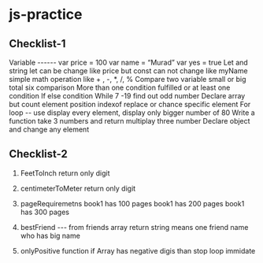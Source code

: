 # js-practice

## Checklist-1

Variable ------ var price = 100 var name = “Murad” var yes = true
Let and string let can be change like price but const can not change like myName
simple math operation like + , -, \*, /, %
Compare two variable small or big total six comparison
More than one condition fulfilled or at least one condition
If else condition
While 7 -19 find out odd number
Declare array but count element position indexof replace or chance specific element
For loop -- use display every element, display only bigger number of 80
Write a function take 3 numbers and return multiplay three number
Declare object and change any element

## Checklist-2

1. FeetToInch return only digit

2. centimeterToMeter return only digit

3. pageRequiremetns book1 has 100 pages book1 has 200 pages book1 has 300 pages

4. bestFriend --- from friends array return string means one friend name who has big name

5. onlyPositive function if Array has negative digis than stop loop immidate
